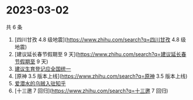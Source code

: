 # 2023-03-02

共 6 条

<!-- BEGIN -->
<!-- 最后更新时间 Thu Mar 02 2023 00:11:12 GMT+0800 (China Standard Time) -->

1. [四川甘孜 4.8 级地震](https://www.zhihu.com/search?q=四川甘孜 4.8 级地震)
1. [建议延长春节假期至 9 天](https://www.zhihu.com/search?q=建议延长春节假期至 9
   天)
1. [建议生育登记应全国统一](https://www.zhihu.com/search?q=建议生育登记应全国统一)
1. [原神 3.5 版本上线](https://www.zhihu.com/search?q=原神 3.5 版本上线)
1. [爱潜水的乌贼入驻知乎](https://www.zhihu.com/search?q=爱潜水的乌贼入驻知乎)
1. [十三邀 7 回归](https://www.zhihu.com/search?q=十三邀 7 回归)

<!-- END -->
